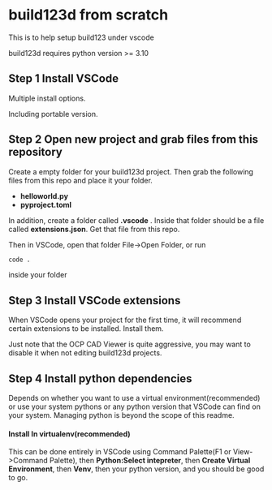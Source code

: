 # build123d from scratch

This is to help setup build123 under vscode

build123d requires python version >= 3.10

## Step 1 Install VSCode

Multiple install options.

Including portable version.

## Step 2 Open new project and grab files from this repository

Create a empty folder for your build123d project. Then grab the following files from this repo and place it your folder.

- **helloworld.py**
- **pyproject.toml**

In addition, create a folder called **.vscode** .  Inside that folder should be a file called **extensions.json**. Get that file from this repo. 

Then in VSCode, open that folder File->Open Folder, or run 

```sh
code .
```

inside your folder

## Step 3 Install VSCode extensions

When VSCode opens your project for the first time, it will recommend certain extensions to be installed. Install them.

Just note that the OCP CAD Viewer is quite aggressive, you may want to disable it when not editing build123d projects.

## Step 4 Install python dependencies

Depends on whether you want to use a virtual environment(recommended) or use your system pythons or any python version that VSCode can find on your system. Managing python is beyond the scope of this readme.

#### Install In virtualenv(recommended)

This can be done entirely in VSCode using Command Palette(F1 or View->Command Palette), then **Python:Select intepreter**, then **Create Virtual Environment**, then **Venv**, then your python version, and you should be good to go.

